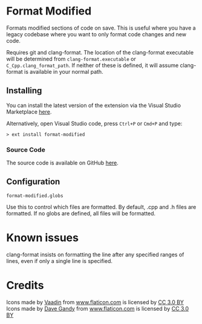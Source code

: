 # Format Modified

Formats modified sections of code on save. This is useful where you have a legacy codebase where you want to only format code changes and new code.

Requires git and clang-format. The location of the clang-format executable will be determined from `clang-format.executable` or `C_Cpp.clang_format_path`. If neither of these is defined, it will assume clang-format is available in your normal path.

## Installing

You can install the latest version of the extension via the Visual Studio Marketplace [here](https://marketplace.visualstudio.com/items?itemName=Gruntfuggly.format-modified).

Alternatively, open Visual Studio code, press `Ctrl+P` or `Cmd+P` and type:

    > ext install format-modified

### Source Code

The source code is available on GitHub [here](https://github.com/Gruntfuggly/format-modified).

## Configuration

`format-modified.globs`

Use this to control which files are formatted. By default, .cpp and .h files are formatted. If no globs are defined, all files will be formatted.

# Known issues

clang-format insists on formatting the line after any specified ranges of lines, even if only a single line is specified.

# Credits

<div>Icons made by <a href="https://www.flaticon.com/authors/vaadin" title="Vaadin">Vaadin</a> from <a href="https://www.flaticon.com/" title="Flaticon">www.flaticon.com</a> is licensed by <a href="http://creativecommons.org/licenses/by/3.0/" title="Creative Commons BY 3.0" target="_blank">CC 3.0 BY</a></div>

<div>Icons made by <a href="https://www.flaticon.com/authors/dave-gandy" title="Dave Gandy">Dave Gandy</a> from <a href="https://www.flaticon.com/" title="Flaticon">www.flaticon.com</a> is licensed by <a href="http://creativecommons.org/licenses/by/3.0/" title="Creative Commons BY 3.0" target="_blank">CC 3.0 BY</a></div>
